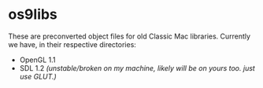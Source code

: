 # os9libs

These are preconverted object files for old Classic Mac libraries. Currently we have, in their respective directories:

- OpenGL 1.1
- SDL 1.2 *(unstable/broken on my machine, likely will be on yours too. just use GLUT.)*
